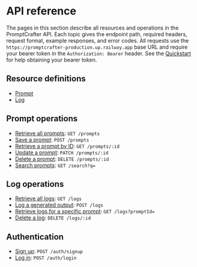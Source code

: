 # API reference

The pages in this section describe all resources and operations in the PromptCrafter API. Each topic gives the endpoint path, required headers, request format, example responses, and error codes. All requests use the `https://promptcrafter-production.up.railway.app` base URL and require your bearer token in the `Authorization: Bearer` header. See the [Quickstart](../quickstart.md) for help obtaining your bearer token.

## Resource definitions

- [Prompt](resources/prompt.md)  
- [Log](resources/log.md)

## Prompt operations

- [Retrieve all prompts](endpoints/get-prompts.md): `GET /prompts`  
- [Save a prompt](endpoints/post-prompts.md): `POST /prompts`  
- [Retrieve a prompt by ID](endpoints/get-prompts-id.md): `GET /prompts/:id`  
- [Update a prompt](endpoints/patch-prompts-id.md): `PATCH /prompts/:id`  
- [Delete a prompt](endpoints/delete-prompts-id.md): `DELETE /prompts/:id`  
- [Search prompts](endpoints/get-search.md): `GET /search?q=`  

## Log operations

- [Retrieve all logs](endpoints/get-logs.md): `GET /logs`  
- [Log a generated output](endpoints/post-logs.md): `POST /logs`  
- [Retrieve logs for a specific prompt](endpoints/get-logs-by-prompt.md): `GET /logs?promptId=`  
- [Delete a log](endpoints/delete-logs-id.md): `DELETE /logs/:id`  

## Authentication

- [Sign up](endpoints/post-auth-signup.md): `POST /auth/signup`  
- [Log in](endpoints/post-auth-login.md): `POST /auth/login`  
